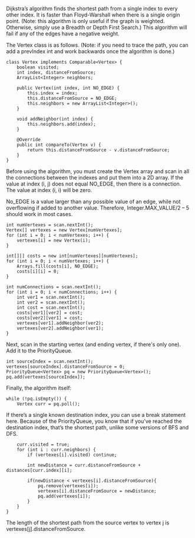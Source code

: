 Dijkstra’s algorithm finds the shortest path from a single index to every other index. It is faster than Floyd-Warshall when there is a single origin point. (Note: this algorithm is only useful if the graph is weighted. Otherwise, simply use a Breadth or Depth First Search.) This algorithm will fail if any of the edges have a negative weight.

The Vertex class is as follows. (Note: if you need to trace the path, you can add a prevIndex int and work backwards once the algorithm is done.)

	class Vertex implements Comparable<Vertex> {
		boolean visited;
		int index, distanceFromSource;
		ArrayList<Integer> neighbors;
	
		public Vertex(int index, int NO_EDGE) {
			this.index = index;
			this.distanceFromSource = NO_EDGE;
			this.neighbors = new ArrayList<Integer>();
		}
	
		void addNeighbor(int index) {
			this.neighbors.add(index);
		}
	
		@Override
		public int compareTo(Vertex v) {
			return this.distanceFromSource - v.distanceFromSource;
		}
	}

Before using the algorithm, you must create the Vertex array and scan in all the connections between the indexes and put them into a 2D array. If the value at index (i, j) does not equal NO_EDGE, then there is a connection. The value at index (i, i) will be zero. 

No_EDGE is a value larger than any possible value of an edge, while not overflowing if added to another value. Therefore, Integer.MAX_VALUE/2 – 5 should work in most cases.

	int numVertexes = scan.nextInt();
	Vertex[] vertexes = new Vertex[numVertexes];
	for (int i = 0; i < numVertexes; i++) {
		vertexes[i] = new Vertex(i);
	}
	
	int[][] costs = new int[numVertexes][numVertexes];
	for (int i = 0; i < numVertexes; i++) {
		Arrays.fill(costs[i], NO_EDGE);
		costs[i][i] = 0;
	}
		
	int numConnections = scan.nextInt();
	for (int i = 0; i < numConnections; i++) {
		int ver1 = scan.nextInt();
		int ver2 = scan.nextInt();
		int cost = scan.nextInt();
		costs[ver1][ver2] = cost;
		costs[ver2][ver1] = cost;
		vertexes[ver1].addNeighbor(ver2);
		vertexes[ver2].addNeighbor(ver1);
	}

Next, scan in the starting vertex (and ending vertex, if there's only one). Add it to the PriorityQueue.

	int sourceIndex = scan.nextInt();
	vertexes[sourceIndex].distanceFromSource = 0;
	PriorityQueue<Vertex> pq = new PriorityQueue<Vertex>();
	pq.add(vertexes[sourceIndex]);

Finally, the algorithm itself:

	while (!pq.isEmpty()) {
		Vertex curr = pq.poll();
		
If there’s a single known destination index, you can use a break statement here. Because of the PriorityQueue, you know that if you’ve reached the destination index, that’s the shortest path, unlike some versions of BFS and DFS.

		curr.visited = true;
		for (int i : curr.neighbors) {
			if (vertexes[i].visited) continue;
			
			int newDistance = curr.distanceFromSource + distances[curr.index][i];
			
			if(newDistance < vertexes[i].distanceFromSource){
				pq.remove(vertexes[i]);
				vertexes[i].distanceFromSource = newDistance;
				pq.add(vertexes[i]);
			}
		}
	}

The length of the shortest path from the source vertex to vertex j is vertexes[j].distanceFromSource.
